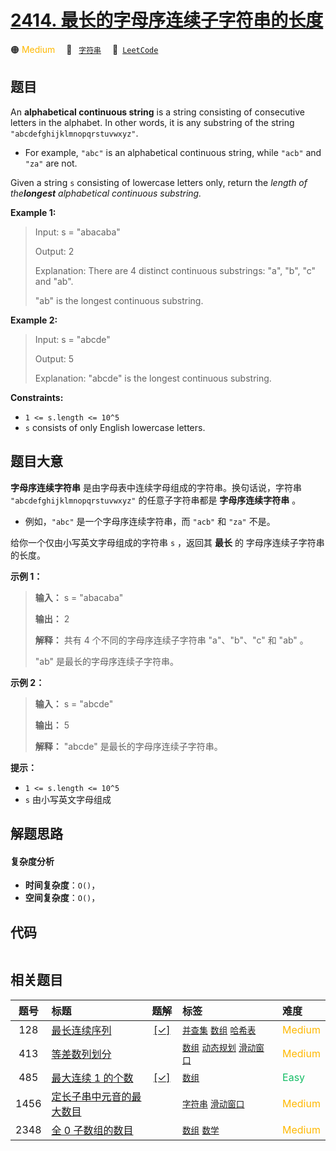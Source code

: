 # [2414. 最长的字母序连续子字符串的长度](https://leetcode.com/problems/length-of-the-longest-alphabetical-continuous-substring)

🟠 <font color=#ffb800>Medium</font>&emsp; 🔖&ensp; [`字符串`](/outline/tag/string.md)&emsp; 🔗&ensp;[`LeetCode`](https://leetcode.com/problems/length-of-the-longest-alphabetical-continuous-substring)

## 题目

An **alphabetical continuous string** is a string consisting of consecutive
letters in the alphabet. In other words, it is any substring of the string
`"abcdefghijklmnopqrstuvwxyz"`.

  * For example, `"abc"` is an alphabetical continuous string, while `"acb"` and `"za"` are not.

Given a string `s` consisting of lowercase letters only, return the _length of
the**longest** alphabetical continuous substring._



**Example 1:**

> Input: s = "abacaba"
> 
> Output: 2
> 
> Explanation: There are 4 distinct continuous substrings: "a", "b", "c" and "ab".
> 
> "ab" is the longest continuous substring.

**Example 2:**

> Input: s = "abcde"
> 
> Output: 5
> 
> Explanation: "abcde" is the longest continuous substring.

**Constraints:**

  * `1 <= s.length <= 10^5`
  * `s` consists of only English lowercase letters.


## 题目大意

**字母序连续字符串** 是由字母表中连续字母组成的字符串。换句话说，字符串 `"abcdefghijklmnopqrstuvwxyz"`
的任意子字符串都是 **字母序连续字符串** 。

  * 例如，`"abc"` 是一个字母序连续字符串，而 `"acb"` 和 `"za"` 不是。

给你一个仅由小写英文字母组成的字符串 `s` ，返回其 **最长** 的 字母序连续子字符串 的长度。



**示例 1：**

> 
> 
> 
> 
> 
> **输入：** s = "abacaba"
> 
> **输出：** 2
> 
> **解释：** 共有 4 个不同的字母序连续子字符串 "a"、"b"、"c" 和 "ab" 。
> 
> "ab" 是最长的字母序连续子字符串。
> 
> 

**示例 2：**

> 
> 
> 
> 
> 
> **输入：** s = "abcde"
> 
> **输出：** 5
> 
> **解释：** "abcde" 是最长的字母序连续子字符串。
> 
> 



**提示：**

  * `1 <= s.length <= 10^5`
  * `s` 由小写英文字母组成


## 解题思路

#### 复杂度分析

- **时间复杂度**：`O()`，
- **空间复杂度**：`O()`，

## 代码

```javascript

```

## 相关题目

<!-- prettier-ignore -->
| 题号 | 标题 | 题解 | 标签 | 难度 |
| :------: | :------ | :------: | :------ | :------ |
| 128 | [最长连续序列](https://leetcode.com/problems/longest-consecutive-sequence) | [[✓]](/problem/0128.md) |  [`并查集`](/outline/tag/union-find.md) [`数组`](/outline/tag/array.md) [`哈希表`](/outline/tag/hash-table.md) | <font color=#ffb800>Medium</font> |
| 413 | [等差数列划分](https://leetcode.com/problems/arithmetic-slices) |  |  [`数组`](/outline/tag/array.md) [`动态规划`](/outline/tag/dynamic-programming.md) [`滑动窗口`](/outline/tag/sliding-window.md) | <font color=#ffb800>Medium</font> |
| 485 | [最大连续 1 的个数](https://leetcode.com/problems/max-consecutive-ones) | [[✓]](/problem/0485.md) |  [`数组`](/outline/tag/array.md) | <font color=#15bd66>Easy</font> |
| 1456 | [定长子串中元音的最大数目](https://leetcode.com/problems/maximum-number-of-vowels-in-a-substring-of-given-length) |  |  [`字符串`](/outline/tag/string.md) [`滑动窗口`](/outline/tag/sliding-window.md) | <font color=#ffb800>Medium</font> |
| 2348 | [全 0 子数组的数目](https://leetcode.com/problems/number-of-zero-filled-subarrays) |  |  [`数组`](/outline/tag/array.md) [`数学`](/outline/tag/math.md) | <font color=#ffb800>Medium</font> |

<style>
.blue {
    background-color: #096dd9;
    padding: 0.25rem 0.5rem;
    margin: 0;
    font-size: 0.85em;
    border-radius: 3px;
    color: white;
    font-weight: 500;
}
table th:first-of-type { width: 10%; }
table th:nth-of-type(2) { width: 35%; }
table th:nth-of-type(3) { width: 10%; }
table th:nth-of-type(4) { width: 35%; }
table th:nth-of-type(5) { width: 10%; }
</style>
